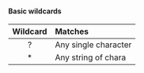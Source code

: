 #### Basic wildcards
**Wildcard** | **Matches**
|:--------:|:------------|
| ? | Any single character|
| * | Any string of chara